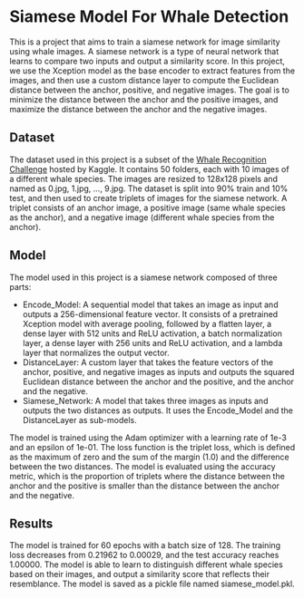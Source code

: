 # Siamese Model For Whale Detection

This is a project that aims to train a siamese network for image similarity using whale images. A siamese network is a type of neural network that learns to compare two inputs and output a similarity score. In this project, we use the Xception model as the base encoder to extract features from the images, and then use a custom distance layer to compute the Euclidean distance between the anchor, positive, and negative images. The goal is to minimize the distance between the anchor and the positive images, and maximize the distance between the anchor and the negative images.

## Dataset

The dataset used in this project is a subset of the [Whale Recognition Challenge](^1^) hosted by Kaggle. It contains 50 folders, each with 10 images of a different whale species. The images are resized to 128x128 pixels and named as 0.jpg, 1.jpg, ..., 9.jpg. The dataset is split into 90% train and 10% test, and then used to create triplets of images for the siamese network. A triplet consists of an anchor image, a positive image (same whale species as the anchor), and a negative image (different whale species from the anchor).

## Model

The model used in this project is a siamese network composed of three parts:

- Encode_Model: A sequential model that takes an image as input and outputs a 256-dimensional feature vector. It consists of a pretrained Xception model with average pooling, followed by a flatten layer, a dense layer with 512 units and ReLU activation, a batch normalization layer, a dense layer with 256 units and ReLU activation, and a lambda layer that normalizes the output vector.
- DistanceLayer: A custom layer that takes the feature vectors of the anchor, positive, and negative images as inputs and outputs the squared Euclidean distance between the anchor and the positive, and the anchor and the negative.
- Siamese_Network: A model that takes three images as inputs and outputs the two distances as outputs. It uses the Encode_Model and the DistanceLayer as sub-models.

The model is trained using the Adam optimizer with a learning rate of 1e-3 and an epsilon of 1e-01. The loss function is the triplet loss, which is defined as the maximum of zero and the sum of the margin (1.0) and the difference between the two distances. The model is evaluated using the accuracy metric, which is the proportion of triplets where the distance between the anchor and the positive is smaller than the distance between the anchor and the negative.

## Results

The model is trained for 60 epochs with a batch size of 128. The training loss decreases from 0.21962 to 0.00029, and the test accuracy reaches 1.00000. The model is able to learn to distinguish different whale species based on their images, and output a similarity score that reflects their resemblance. The model is saved as a pickle file named siamese_model.pkl.
